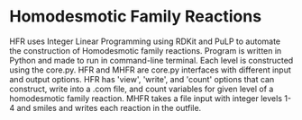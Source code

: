 # Homodesmotic Family Reactions
HFR uses Integer Linear Programming using RDKit and PuLP to automate the construction of Homodesmotic family reactions. Program is written in Python and made to run in command-line terminal. Each level is constructed using the core.py. HFR and MHFR are core.py interfaces with different input and output options. HFR has 'view', 'write', and 'count' options that can construct, write into a .com file, and count variables for given level of a homodesmotic family reaction. MHFR takes a file input with integer levels 1-4 and smiles and writes each reaction in the outfile.
